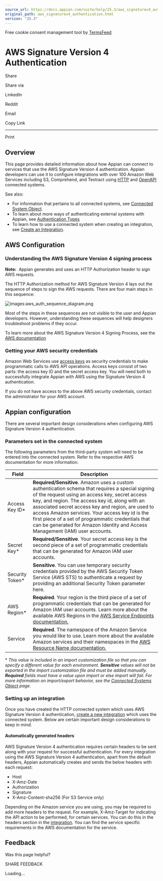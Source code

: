 ```yaml
---
source_url: https://docs.appian.com/suite/help/25.3/aws_signaturev4_authentication.html
original_path: aws_signaturev4_authentication.html
version: "25.3"
---
```


Free cookie consent management tool by [TermsFeed](https://www.termsfeed.com/)

# AWS Signature Version 4 Authentication

Share

Share via

LinkedIn

Reddit

Email

Copy Link

* * *

Print

## Overview

This page provides detailed information about how Appian can connect to services that use the AWS Signature Version 4 authentication. Appian developers can use it to configure integrations with over 100 Amazon Web Services including S3, Comprehend, and Textract using [HTTP](http-connected-system.html) and [OpenAPI](openapi-connected-system.html) connected systems.

See also:

-   For information that pertains to all connected systems, see [Connected System Object](Connected_System_Object.html).
-   To learn about more ways of authenticating external systems with Appian, see [Authentication Types](connected_system_authentication.html)
-   To learn how to use a connected system when creating an integration, see [Create an Integration](Create_an_Integration.html).

## AWS Configuration

### Understanding the AWS Signature Version 4 signing process

**Note:**  Appian generates and uses an HTTP Authorization header to sign AWS requests.

The HTTP Authorization method for AWS Signature Version 4 lays out the sequence of steps to sign the AWS requests. There are four main steps in this sequence:

![images:aws_auth_sequence_diagram.png](images/aws_auth_sequence_diagram.png)

Most of the steps in these sequences are not visible to the user and Appian developers. However, understanding these sequences will help designers troubleshoot problems if they occur.

To learn more about the AWS Signature Version 4 Signing Process, see the [AWS documentation](https://docs.aws.amazon.com/general/latest/gr/signature-version-4.html)

### Getting your AWS security credentials

Amazon Web Services use [access keys](https://docs.aws.amazon.com/general/latest/gr/aws-sec-cred-types.html#access-keys-and-secret-access-keys) as security credentials to make programmatic calls to AWS API operations. Access keys consist of two parts: the access key ID and the secret access key. You will need both to successfully integrate Appian with AWS using the Signature Version 4 authentication.

If you do not have access to the above AWS security credentials, contact the administrator for your AWS account.

## Appian configuration

There are several important design considerations when configuring AWS Signature Version 4 authentication.

### Parameters set in the connected system

The following parameters from the third-party system will need to be entered into the connected system. Refer to the respective AWS documentation for more information.

| Field | Description |
| --- | --- |
| Access Key ID\* | **Required/Sensitive**. Amazon uses a custom authentication schema that requires a special signing of the request using an access key, secret access key, and region. The access key id, along with an associated secret access key and region, are used to access Amazon services. Your access key id is the first piece of a set of programmatic credentials that can be generated for Amazon Identity and Access Management (IAM) user accounts. |
| Secret Key\* | **Required/Sensitive**. Your secret access key is the second piece of a set of programmatic credentials that can be generated for Amazon IAM user accounts. |
| Security Token\* | **Sensitive**. You can use temporary security credentials provided by the AWS Security Token Service (AWS STS) to authenticate a request by providing an additional Security Token parameter here. |
| AWS Region\* | **Required**. Your region is the third piece of a set of programmatic credentials that can be generated for Amazon IAM user accounts. Learn more about the available AWS Regions in the [AWS Service Endpoints documentation.](https://docs.aws.amazon.com/general/latest/gr/rande.html) |
| Service | **Required**. The namespace of the Amazon Service you would like to use. Learn more about the available Amazon services and their namespaces in the [AWS Resource Name documentation.](https://docs.aws.amazon.com/general/latest/gr/aws-arns-and-namespaces.html#genref-aws-service-namespaces) |

\* _This value is included in an import customization file so that you can specify a different value for each environment. **Sensitive** values will not be exported in the import customization file and must be added manually. **Required** fields must have a value upon import or else import will fail. For more information on import/export behavior, see the [Connected Systems Object](Connected_System_Object.html#import-customization-file) page._

### Setting up an integration

Once you have created the HTTP connected system which uses AWS Signature Version 4 authentication, [create a new integration](Create_an_Integration.html) which uses the connected system. Below are certain important design considerations to keep in mind.

#### Automatically generated headers

AWS Signature Version 4 authentication requires certain headers to be sent along with your request for successful authentication. For every integration using the AWS Signature Version 4 authentication, apart from the default headers, Appian automatically creates and sends the below headers with each request:

-   Host
-   X-Amz-Date
-   Authorization
-   Signature
-   X-Amz-Content-sha256 (For S3 Service only)

Depending on the Amazon service you are using, you may be required to add more headers to the request. For example, X-Amz-Target for indicating the API action to be performed, for certain services. You can do this in the headers section in the [integration](Integration_Object.html). You can find the service specific requirements in the AWS documentation for the service.

## Feedback

Was this page helpful?

SHARE FEEDBACK

Loading...